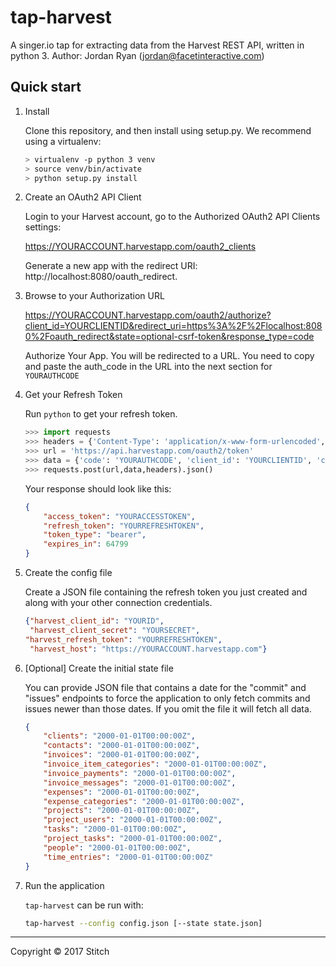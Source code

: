 # tap-harvest

A singer.io tap for extracting data from the Harvest REST API, written in python 3.
Author: Jordan Ryan (jordan@facetinteractive.com)

## Quick start

1. Install

    Clone this repository, and then install using setup.py. We recommend using a virtualenv:

    ```bash
    > virtualenv -p python 3 venv
    > source venv/bin/activate
    > python setup.py install
    ```

2. Create an OAuth2 API Client

    Login to your Harvest account, go to the Authorized OAuth2 API Clients settings:

    https://YOURACCOUNT.harvestapp.com/oauth2_clients

    Generate a new app with the redirect URI: http://localhost:8080/oauth_redirect.

3. Browse to your Authorization URL

    https://YOURACCOUNT.harvestapp.com/oauth2/authorize?client_id=YOURCLIENTID&redirect_uri=https%3A%2F%2Flocalhost:8080%2Foauth_redirect&state=optional-csrf-token&response_type=code

    Authorize Your App. You will be redirected to a URL. You need to copy and paste the auth_code in the URL into the next section for `YOURAUTHCODE`

4. Get your Refresh Token

    Run `python` to get your refresh token.

    ``` python
    >>> import requests
    >>> headers = {'Content-Type': 'application/x-www-form-urlencoded', 'Accept': 'application/json'}
    >>> url = 'https://api.harvestapp.com/oauth2/token'
    >>> data = {'code': 'YOURAUTHCODE', 'client_id': 'YOURCLIENTID', 'client_secret': 'YOURCLIENTSECRET', 'redirect_uri': 'https://localhost:8080/oauth_redirect', 'grant_type': 'authorization_code'}
    >>> requests.post(url,data,headers).json()
    ```

    Your response should look like this:

    ```json
    {
        "access_token": "YOURACCESSTOKEN",
        "refresh_token": "YOURREFRESHTOKEN",
        "token_type": "bearer",
        "expires_in": 64799
    }
    ```



4. Create the config file

    Create a JSON file containing the refresh token you just created and
    along with your other connection credentials.

    ```json
    {"harvest_client_id": "YOURID",
     "harvest_client_secret": "YOURSECRET",
    "harvest_refresh_token": "YOURREFRESHTOKEN",
     "harvest_host": "https://YOURACCOUNT.harvestapp.com"}
    ```

5. [Optional] Create the initial state file

    You can provide JSON file that contains a date for the "commit" and
    "issues" endpoints to force the application to only fetch commits and
    issues newer than those dates. If you omit the file it will fetch all
    data.

    ```json
    {
        "clients": "2000-01-01T00:00:00Z",
        "contacts": "2000-01-01T00:00:00Z",
        "invoices": "2000-01-01T00:00:00Z",
        "invoice_item_categories": "2000-01-01T00:00:00Z",
        "invoice_payments": "2000-01-01T00:00:00Z",
        "invoice_messages": "2000-01-01T00:00:00Z",
        "expenses": "2000-01-01T00:00:00Z",
        "expense_categories": "2000-01-01T00:00:00Z",
        "projects": "2000-01-01T00:00:00Z",
        "project_users": "2000-01-01T00:00:00Z",
        "tasks": "2000-01-01T00:00:00Z",
        "project_tasks": "2000-01-01T00:00:00Z",
        "people": "2000-01-01T00:00:00Z",
        "time_entries": "2000-01-01T00:00:00Z"
    }
    ```

6. Run the application

    `tap-harvest` can be run with:

    ```bash
    tap-harvest --config config.json [--state state.json]
    ```

---

Copyright &copy; 2017 Stitch

